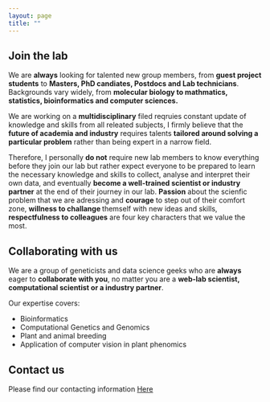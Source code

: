 ```yaml
---
layout: page
title: ""
---
```


## Join the lab
We are <b>always</b> looking for talented new group members, from <b>guest project students</b> to <b>Masters, PhD candiates, Postdocs and Lab technicians</b>. Backgrounds vary widely, from <b>molecular biology to mathmatics, statistics, bioinformatics and computer sciences.</b> 
  
We are working on a <b>multidisciplinary</b> filed reqruies constant update of knowledge and skills from all releated subjects, I firmly believe that the <b>future of academia and industry</b> requires talents <b>tailored around solving a particular problem</b> rather than being expert in a narrow field.

Therefore, I personally <b>do not</b> require new lab members to know everything before they join our lab but rather expect everyone to be prepared to learn the necessary knowledge and skills to collect, analyse and interpret their own data, and eventually <b>become a well-trained scientist or industry partner</b> at the end of their journey in our lab. <b>Passion</b> about the scienfic problem that we are adressing and <b>courage</b> to step out of their comfort zone, <b>willness to challange </b>themself with new ideas and skills, <b>respectfulness to colleagues</b> are four key characters that we value the most. 

## Collaborating with us

We are a group of geneticists and data science geeks who are <b>always</b> eager to <b>collaborate with you</b>, no matter you are a <b>web-lab scientist, computational scientist or a industry partner</b>.

Our expertise covers:
* Bioinformatics
* Computational Genetics and Genomics
* Plant and animal breeding
* Application of computer vision in plant phenomics

## Contact us 
Please find our contacting information [Here](https://yanjunzan.github.io/Contact/)


